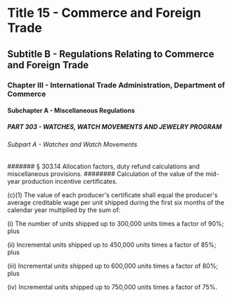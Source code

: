 
# Title 15 - Commerce and Foreign Trade
## Subtitle B - Regulations Relating to Commerce and Foreign Trade
### Chapter III - International Trade Administration, Department of Commerce
#### Subchapter A - Miscellaneous Regulations
##### PART 303 - WATCHES, WATCH MOVEMENTS AND JEWELRY PROGRAM
###### Subpart A - Watches and Watch Movements
####### § 303.14 Allocation factors, duty refund calculations and miscellaneous provisions.
######## Calculation of the value of the mid-year production incentive certificates.

(c)(1) The value of each producer's certificate shall equal the producer's average creditable wage per unit shipped during the first six months of the calendar year multiplied by the sum of:

(i) The number of units shipped up to 300,000 units times a factor of 90%; plus

(ii) Incremental units shipped up to 450,000 units times a factor of 85%; plus

(iii) Incremental units shipped up to 600,000 units times a factor of 80%; plus

(iv) Incremental units shipped up to 750,000 units times a factor of 75%.
